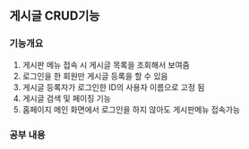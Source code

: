 ## 게시글 CRUD기능
### 기능개요
1. 게시판 메뉴 접속 시 게시글 목록을 조회해서 보여줌   
2. 로그인을 한 회원만 게시글 등록을 할 수 있음
3. 게시글 등록자가 로그인한 ID의 사용자 이름으로 고정 됨
4. 게시글 검색 및 페이징 기능
5. 홈페이지 메인 화면에서 로그인을 하지 않아도 게시판메뉴 접속가능 

### 공부 내용